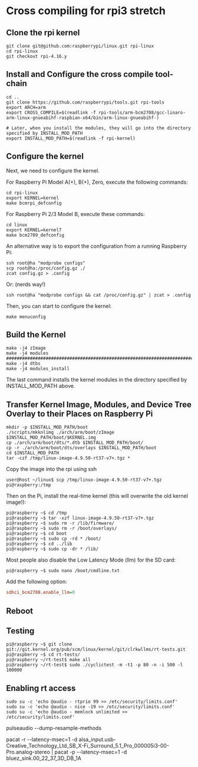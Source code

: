 
# Cross compiling for rpi3 stretch


## Clone the rpi kernel

```shell
git clone git@github.com:raspberrypi/linux.git rpi-linux
cd rpi-linux
git checkout rpi-4.16.y
```

## Install and Configure the cross compile tool-chain

```shell
cd ..
git clone https://github.com/raspberrypi/tools.git rpi-tools
export ARCH=arm
export CROSS_COMPILE=$(readlink -f rpi-tools/arm-bcm2708/gcc-linaro-arm-linux-gnueabihf-raspbian-x64/bin/arm-linux-gnueabihf-)

# Later, when you install the modules, they will go into the directory specified by INSTALL_MOD_PATH
export INSTALL_MOD_PATH=$(readlink -f rpi-kernel)
```

## Configure the kernel

Next, we need to configure the kernel.

For Raspberry Pi Model A(+), B(+), Zero, execute the following commands:

```shell
cd rpi-linux
export KERNEL=kernel
make bcmrpi_defconfig
```

For Raspberry Pi 2/3 Model B, execute these commands:

```shell
cd linux
export KERNEL=kernel7
make bcm2709_defconfig
```

An alternative way is to export the configuration from a running Raspberry Pi:

```shell
ssh root@ha "modprobe configs"
scp root@ha:/proc/config.gz ./
zcat config.gz > .config
```
Or: (nerds way!)

```shell
ssh root@ha "modprobe configs && cat /proc/config.gz" | zcat > .config
```

Then, you can start to configure the kernel:

```shell
make menuconfig
```

## Build the Kernel

```shell
make -j4 zImage
make -j4 modules
#############################################################################################
make -j4 dtbs
make -j4 modules_install
```

The last command installs the kernel modules in the directory specified by INSTALL_MOD_PATH above.

## Transfer Kernel Image, Modules, and Device Tree Overlay to their Places on Raspberry Pi

```shell
mkdir -p $INSTALL_MOD_PATH/boot
./scripts/mkknlimg ./arch/arm/boot/zImage $INSTALL_MOD_PATH/boot/$KERNEL.img
cp ./arch/arm/boot/dts/*.dtb $INSTALL_MOD_PATH/boot/
cp -r ./arch/arm/boot/dts/overlays $INSTALL_MOD_PATH/boot
cd $INSTALL_MOD_PATH
tar -czf /tmp/linux-image-4.9.50-rt37-v7+.tgz *
```

Copy the image into the rpi using ssh

```shell
user@host ~/linux$ scp /tmp/linux-image-4.9.50-rt37-v7+.tgz pi@raspberry:/tmp
```

Then on the Pi, install the real-time kernel (this will overwrite the old kernel image!):

```shell
pi@raspberry ~$ cd /tmp
pi@raspberry ~$ tar -xzf linux-image-4.9.50-rt37-v7+.tgz
pi@raspberry ~$ sudo rm -r /lib/firmware/
pi@raspberry ~$ sudo rm -r /boot/overlays/
pi@raspberry ~$ cd boot
pi@raspberry ~$ sudo cp -rd * /boot/
pi@raspberry ~$ cd ../lib
pi@raspberry ~$ sudo cp -dr * /lib/
```

Most people also disable the Low Latency Mode (llm) for the SD card:

```shell
pi@raspberry ~$ sudo nano /boot/cmdline.txt
```

Add the following option:

```ini
sdhci_bcm2708.enable_llm=0
```

## Reboot

## Testing

```shell
pi@raspberry ~$ git clone git://git.kernel.org/pub/scm/linux/kernel/git/clrkwllms/rt-tests.git
pi@raspberry ~$ cd rt-tests/
pi@raspberry ~/rt-test$ make all
pi@raspberry ~/rt-test$ sudo ./cyclictest -m -t1 -p 80 -n -i 500 -l 100000
```

## Enabling rt access

```shell
sudo su -c 'echo @audio - rtprio 99 >> /etc/security/limits.conf'
sudo su -c 'echo @audio - nice -19 >> /etc/security/limits.conf'
sudo su -c 'echo @audio - memlock unlimited >> /etc/security/limits.conf'
```


pulseaudio --dump-resample-methods

pacat -r --latency-msec=1 -d alsa_input.usb-Creative_Technology_Ltd_SB_X-Fi_Surround_5.1_Pro_000005i3-00-Pro.analog-stereo | pacat -p --latency-msec=1 -d bluez_sink.00_22_37_3D_DB_1A

